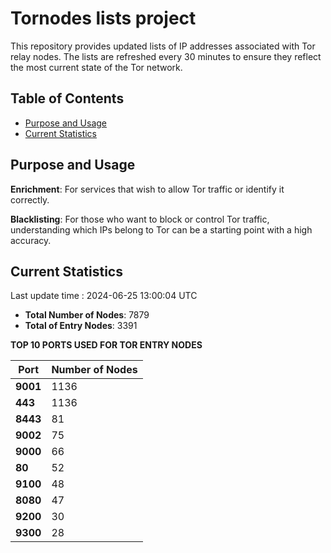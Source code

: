 # Tornodes lists project

This repository provides updated lists of IP addresses associated with Tor relay nodes. The lists are refreshed every 30 minutes to ensure they reflect the most current state of the Tor network.

## Table of Contents

- [Purpose and Usage](#purpose-and-usage)
- [Current Statistics](#current-statistics)


## Purpose and Usage

**Enrichment**: For services that wish to allow Tor traffic or identify it correctly.

**Blacklisting**: For those who want to block or control Tor traffic, understanding which IPs belong to Tor can be a starting point with a high accuracy.

## Current Statistics

Last update time : 2024-06-25 13:00:04 UTC

- **Total Number of Nodes**: 7879
- **Total of Entry Nodes**: 3391

**TOP 10 PORTS USED FOR TOR ENTRY NODES**

| **Port** | **Number of Nodes** |
|------|-----------------|
| **9001**   | 1136  |
| **443**   | 1136  |
| **8443**   | 81  |
| **9002**   | 75  |
| **9000**   | 66  |
| **80**   | 52  |
| **9100**   | 48  |
| **8080**   | 47  |
| **9200**   | 30  |
| **9300**   | 28  |

